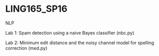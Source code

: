 # LING165_SP16
NLP

Lab 1: Spam detection using a naive Bayes classifier (nbc.py)

Lab 2: Minimum edit distance and the noisy channel model for spelling correction (med.py)
